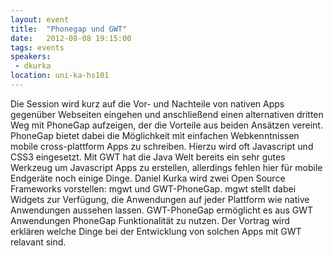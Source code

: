 ```yaml
---
layout: event
title:  "Phonegap und GWT"
date:   2012-08-08 19:15:00
tags: events
speakers:
 - dkurka
location: uni-ka-hs101
---
```


Die Session wird kurz auf die Vor- und Nachteile von nativen Apps gegenüber Webseiten eingehen und anschließend einen alternativen dritten Weg mit PhoneGap aufzeigen, der die Vorteile aus beiden Ansätzen vereint. PhoneGap bietet dabei die Möglichkeit mit einfachen Webkenntnissen mobile cross-plattform Apps zu schreiben. Hierzu wird oft Javascript und CSS3 eingesetzt. Mit GWT hat die Java Welt bereits ein sehr gutes Werkzeug um Javascript Apps zu erstellen, allerdings fehlen hier für mobile Endgeräte noch einige Dinge. Daniel Kurka wird zwei Open Source Frameworks vorstellen: mgwt und GWT-PhoneGap. mgwt stellt dabei Widgets zur Verfügung, die Anwendungen auf jeder Plattform wie native Anwendungen aussehen lassen. GWT-PhoneGap ermöglicht es aus GWT Anwendungen PhoneGap Funktionalität zu nutzen. Der Vortrag wird erklären welche Dinge bei der Entwicklung von solchen Apps mit GWT relavant sind.